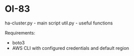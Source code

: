 # OI-83

ha-cluster.py - main script
util.py - useful functions

Requirements:
  - boto3
  - AWS CLI with configured credentials and default region
